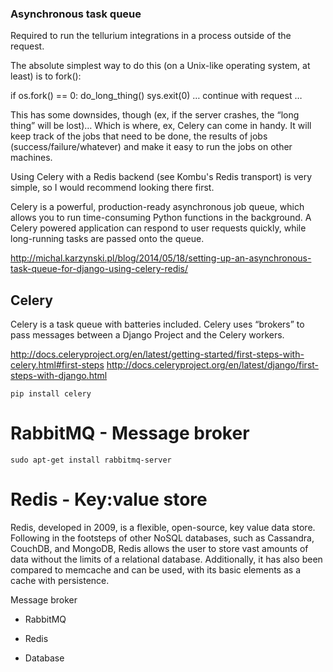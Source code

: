 ### Asynchronous task queue


Required to run the tellurium integrations in a process outside of the request.

The absolute simplest way to do this (on a Unix-like operating system, at least) is to fork():

if os.fork() == 0:
    do_long_thing()
    sys.exit(0)
… continue with request …

This has some downsides, though (ex, if the server crashes, the “long thing” will be lost)… Which is where, ex, Celery can come in handy. It will keep track of the jobs that need to be done, the results of jobs (success/failure/whatever) and make it easy to run the jobs on other machines.

Using Celery with a Redis backend (see Kombu's Redis transport) is very simple, so I would recommend looking there first.


Celery is a powerful, production-ready asynchronous job queue, which allows 
you to run time-consuming Python functions in the background. A Celery powered 
application can respond to user requests quickly, while long-running tasks 
are passed onto the queue.
 
http://michal.karzynski.pl/blog/2014/05/18/setting-up-an-asynchronous-task-queue-for-django-using-celery-redis/

## Celery
Celery is a task queue with batteries included.
Celery uses “brokers” to pass messages between a Django Project and the Celery workers.

http://docs.celeryproject.org/en/latest/getting-started/first-steps-with-celery.html#first-steps
http://docs.celeryproject.org/en/latest/django/first-steps-with-django.html

```
pip install celery
```

# RabbitMQ - Message broker
```
sudo apt-get install rabbitmq-server
```

# Redis - Key:value store
Redis, developed in 2009, is a flexible, open-source, key value data store. 
Following in the footsteps of other NoSQL databases, such as Cassandra, CouchDB, and MongoDB, 
Redis allows the user to store vast amounts of data without the limits of a relational database. 
Additionally, it has also been compared to memcache and can be used, 
with its basic elements as a cache with persistence.


Message broker
* RabbitMQ

* Redis

* Database